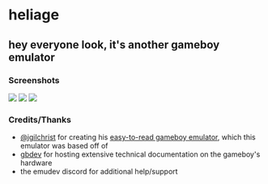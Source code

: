 # heliage
## hey everyone look, it's another gameboy emulator

### Screenshots
<img src="https://i.imgur.com/MFwgHOp.png"> <img src="https://i.imgur.com/fO3Yufr.png"> <img src="https://i.imgur.com/VSsB0O7.png">

### Credits/Thanks
* [@jgilchrist](https://github.com/jgilchrist/) for creating his [easy-to-read gameboy emulator](https://github.com/jgilchrist/gbemu), which this emulator was based off of
* [gbdev](https://gbdev.io) for hosting extensive technical documentation on the gameboy's hardware
* the emudev discord for additional help/support
